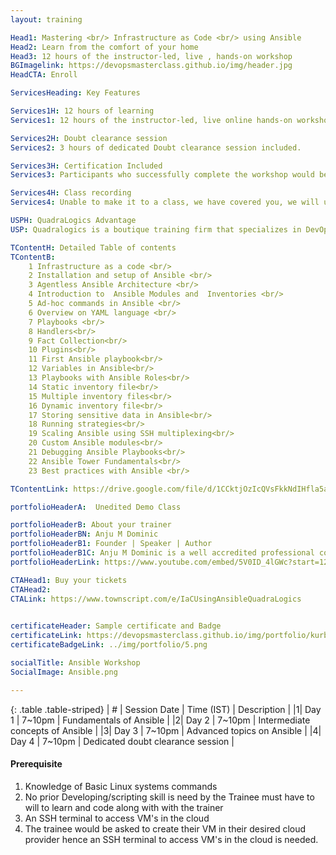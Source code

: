 ```yaml
---
layout: training

Head1: Mastering <br/> Infrastructure as Code <br/> using Ansible
Head2: Learn from the comfort of your home
Head3: 12 hours of the instructor-led, live , hands-on workshop
BGImagelink: https://devopsmasterclass.github.io/img/header.jpg
HeadCTA: Enroll

ServicesHeading: Key Features

Services1H: 12 hours of learning
Services1: 12 hours of the instructor-led, live online hands-on workshop. In-depth coverage of Basic to Advanced topics, ideal for beginners and experienced.

Services2H: Doubt clearance session
Services2: 3 hours of dedicated Doubt clearance session included.

Services3H: Certification Included 
Services3: Participants who successfully complete the workshop would be awarded a digital and verifiable certificate hosted on certifyme.online 

Services4H: Class recording
Services4: Unable to make it to a class, we have covered you, we will upload the class recording to our LMS website and you will have exclusive access to it for the next 6 months.

USPH: QuadraLogics Advantage
USP: Quadralogics is a boutique training firm that specializes in DevOps training and consulting. Since our inception in 2014, QuadraLogics has facilitated more than 70+ corporate and public workshops enabling more than 2000+ practitioners. We are trusted partners with global brands like Pluralsight, Udacity, KnowledgeHut, etc and enable them in designing/delivering technical content and training. Quadralogics today is one of the most trusted training/content producers and a premium player in the B2B DevOps market.Hence enrolling your self with our programs entitles you to avail the program at a wholesale price. Building on our experience our industry experts have carefully handcrafted the workshop "Mastering Infrastructure as Code  using Ansible", we use a technique called the “Task-based learning”. In this approach, the practitioner learns by exploring 30+ hands on,real-life scenarios. This unique style enables the practitioner to be more competent and highly productive after the workshop.

TContentH: Detailed Table of contents
TContentB: 
    1 Infrastructure as a code <br/>
    2 Installation and setup of Ansible <br/>
    3 Agentless Ansible Architecture <br/>
    4 Introduction to  Ansible Modules and  Inventories <br/>
    5 Ad-hoc commands in Ansible <br/>
    6 Overview on YAML language <br/>
    7 Playbooks <br/>
    8 Handlers<br/>
    9 Fact Collection<br/>
    10 Plugins<br/>
    11 First Ansible playbook<br/>
    12 Variables in Ansible<br/>
    13 Playbooks with Ansible Roles<br/>
    14 Static inventory file<br/>
    15 Multiple inventory files<br/>
    16 Dynamic inventory file<br/>
    17 Storing sensitive data in Ansible<br/>
    18 Running strategies<br/>
    19 Scaling Ansible using SSH multiplexing<br/>
    20 Custom Ansible modules<br/>
    21 Debugging Ansible Playbooks<br/>
    22 Ansible Tower Fundamentals<br/>
    23 Best practices with Ansible <br/>

TContentLink: https://drive.google.com/file/d/1CCktjOzIcQVsFkkNdIHfla5aKirahPMX/view?usp=sharing

portfolioHeaderA:  Unedited Demo Class 

portfolioHeaderB: About your trainer
portfolioHeaderBN: Anju M Dominic
portfolioHeaderB1: Founder | Speaker | Author
portfolioHeaderB1C: Anju M Dominic is a well accredited professional corporate trainer and consultant in the field of DevOps . She has conducted over 70+ hands-on workshops across different product and service companies. She is also a trainer/author across various training companies including PluralSight, Edureka, KnowledgeHut, etc. She is currently the Principal consultant and founder of QuadraLogics, a boutique training/consulting firm. Anju is well known for her contributions to technical articles which includes two books and several whitepapers in the field of software engineering. She is also a regular speaker for many DevOps and Agile conferences
portfolioHeaderLink: https://www.youtube.com/embed/5V0ID_4lGWc?start=12

CTAHead1: Buy your tickets
CTAHead2:
CTALink: https://www.townscript.com/e/IaCUsingAnsibleQuadraLogics
                        

certificateHeader: Sample certificate and Badge 
certificateLink: https://devopsmasterclass.github.io/img/portfolio/kurbernets.jpg
certificateBadgeLink: ../img/portfolio/5.png

socialTitle: Ansible Workshop
SocialImage: Ansible.png

---
```

{: .table .table-striped}
| #        | Session Date     |  Time (IST) | Description |
|1| Day 1 | 7~10pm | Fundamentals of Ansible |
|2| Day 2 | 7~10pm | Intermediate concepts of Ansible |
|3| Day 3 | 7~10pm | Advanced topics on Ansible |
|4| Day 4 | 7~10pm | Dedicated doubt clearance session |

#### Prerequisite

1. Knowledge of Basic Linux systems commands  
2. No prior Developing/scripting skill is need by the Trainee must have to will to learn and code along with with the trainer 
3. An SSH terminal to access VM's in the cloud 
4. The trainee would be asked to create their VM in their desired cloud provider hence an SSH terminal to access VM's in the cloud is needed.
